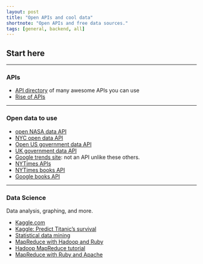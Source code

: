 ```yaml
---
layout: post
title: "Open APIs and cool data"
shortnote: "Open APIs and free data sources."
tags: [general, backend, all]
---
```


## Start here

<hr>

### APIs
* [API directory](http://www.programmableweb.com/apis/directory) of many awesome APIs you can use
* [Rise of APIs](http://techcrunch.com/2016/05/21/the-rise-of-apis/?ncid=rss&utm_source=feedburner&utm_medium=feed&utm_campaign=Feed%3A+Techcrunch+%28TechCrunch%29)

<hr>

### Open data to use
* [open NASA data API](https://data.nasa.gov/)
* [NYC open data API](https://nycopendata.socrata.com/data)
* [Open US government data API](http://www.data.gov/)
* [UK government data API](https://data.gov.uk/)
* [Google trends site](http://www.google.com/trends/explore#cmpt=q&tz=Etc%2FGMT%2B4): not an API unlike these others.
* [NYTimes APIs](http://developer.nytimes.com/docs)
* [NYTimes books API](http://developer.nytimes.com/docs/books_api/)
* [Google books API](http://storage.googleapis.com/books/ngrams/books/datasetsv2.html)

<hr>

### Data Science
Data analysis, graphing, and more.

* [Kaggle.com](https://www.kaggle.com/competitions)
* [Kaggle: Predict Titanic’s survival](https://www.kaggle.com/c/titanic)
* [Statistical data mining](http://www.autonlab.org/tutorials/)
* [MapReduce with Hadoop and Ruby](https://speakerdeck.com/swanandp/build-your-first-mapreduce-with-hadoop-and-ruby)
* [Hadoop MapReduce tutorial](https://hadoop.apache.org/docs/r1.2.1/mapred_tutorial.html)
* [MapReduce with Ruby and Apache](http://blog.cloudera.com/blog/2011/01/map-reduce-with-ruby-using-apache-hadoop/)
